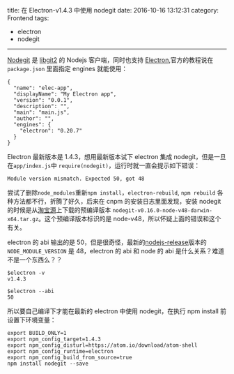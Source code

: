 title: 在 Electron-v1.4.3 中使用 nodegit
date: 2016-10-16 13:12:31
category: Frontend
tags:
  - electron
  - nodegit
---

[Nodegit](https://github.com/nodegit/nodegit) 是 [libgit2](https://libgit2.github.com/) 的 Nodejs 客户端，同时也支持 [Electron](https://github.com/electron/electron),官方的教程说在 `package.json` 里面指定 engines 就能使用：

```
{
  "name": "elec-app",
  "displayName": "My Electron app",
  "version": "0.0.1",
  "description": "",
  "main": "main.js",
  "author": "",
  "engines": {
    "electron": "0.20.7"
  }
}
```

Electron 最新版本是 1.4.3，想用最新版本试下 electron 集成 nodegit，但是一旦在`app/index.js`中 `require(nodegit)`，运行时就一直会提示如下错误：
```
Module version mismatch. Expected 50, got 48
```

尝试了删除`node_modules`重新`npm install`，`electron-rebuild`, `npm rebuild` 各种方法都不行，折腾了好久，后来在 cnpm 的安装日志里面发现，安装 nodegit 的时候是从[淘宝源](https://npm.taobao.org/mirrors/nodegit/v0.16.0)上下载的预编译版本 `nodegit-v0.16.0-node-v48-darwin-x64.tar.gz`。这个预编译版本标识的是 node-v48，所以怀疑上面的错误和这个有关。

electron 的 abi 输出的是 50，但是很奇怪，最新的[nodejs-release](https://nodejs.org/en/download/releases/)版本的 `NODE_MODULE_VERSION` 是 48，electron 的 abi 和 node 的 abi 是什么关系？难道不是一个东西么？？
```
$electron -v
v1.4.3

$electron --abi
50
```

所以要自己编译下才能在最新的 electron 中使用 nodegit，在执行 npm install 前设置下环境变量：
```
export BUILD_ONLY=1
export npm_config_target=1.4.3
export npm_config_disturl=https://atom.io/download/atom-shell
export npm_config_runtime=electron
export npm_config_build_from_source=true
npm install nodegit --save
```

